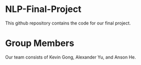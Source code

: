 # NLP-Final-Project
This github repository contains the code for our final project.

# Group Members 
Our team consists of Kevin Gong, Alexander Yu, and Anson He.
